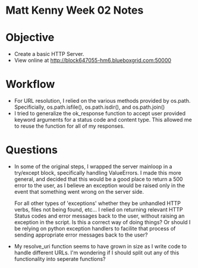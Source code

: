 Matt Kenny Week 02 Notes
========================

# Objective

  * Create a basic HTTP Server.
  * View online at http://block647055-hm6.blueboxgrid.com:50000

# Workflow

  * For URL resolution, I relied on the various methods provided by os.path.
    Specificially, os.path.isfile(), os.path.isdir(), and os.path.join()
  * I tried to generalize the ok_response function to accept user provided
    keyword arguments for a status code and content type. This allowed me to
    reuse the function for all of my responses.

# Questions

  * In some of the original steps, I wrapped the server mainloop in a try/except
    block, specifically handling ValueErrors. I made this more general, and decided
    that this would be a good place to return a 500 error to the user, as I believe
    an exception would be raised only in the event that something went wrong on the
    server side.

    For all other types of 'exceptions' whether they be unhandled HTTP verbs, files
    not being found, etc... I relied on returning relevant HTTP Status codes and
    error messages back to the user, without raising an exception in the script.
    Is this a correct way of doing things? Or should I be relying on python exception
    handlers to facilite that process of sending appropriate error messages back to
    the user?

  * My resolve_uri function seems to have grown in size as I write code to handle
    different URLs. I'm wondering if I should split out any of this functionality
    into seperate functions?
